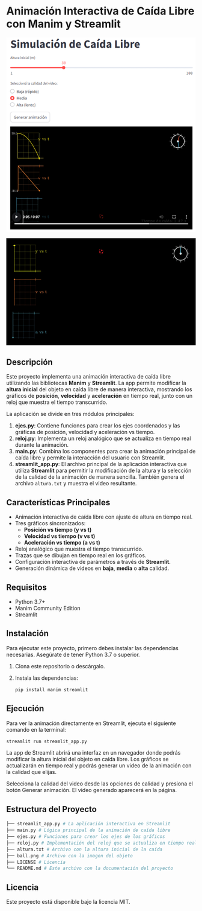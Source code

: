 # Animación Interactiva de Caída Libre con Manim y Streamlit

<p align="center"><img src="/Screen_app.png" /></p>

<p align="center"><img src="/CaidaLibre_ManimCE_v0.19.0.gif" /></p>

## Descripción

Este proyecto implementa una animación interactiva de caída libre utilizando las bibliotecas **Manim** y **Streamlit**. La app permite modificar la **altura inicial** del objeto en caída libre de manera interactiva, mostrando los gráficos de **posición**, **velocidad** y **aceleración** en tiempo real, junto con un reloj que muestra el tiempo transcurrido.

La aplicación se divide en tres módulos principales:

1. **ejes.py**: Contiene funciones para crear los ejes coordenados y las gráficas de posición, velocidad y aceleración vs tiempo.
2. **reloj.py**: Implementa un reloj analógico que se actualiza en tiempo real durante la animación.
3. **main.py**: Combina los componentes para crear la animación principal de caída libre y permite la interacción del usuario con Streamlit.
4. **streamlit_app.py**: El archivo principal de la aplicación interactiva que utiliza **Streamlit** para permitir la modificación de la altura y la selección de la calidad de la animación de manera sencilla. También genera el archivo `altura.txt` y muestra el video resultante.

## Características Principales

- Animación interactiva de caída libre con ajuste de altura en tiempo real.
- Tres gráficos sincronizados:
  - **Posición vs tiempo (y vs t)**
  - **Velocidad vs tiempo (v vs t)**
  - **Aceleración vs tiempo (a vs t)**
- Reloj analógico que muestra el tiempo transcurrido.
- Trazas que se dibujan en tiempo real en los gráficos.
- Configuración interactiva de parámetros a través de **Streamlit**.
- Generación dinámica de videos en **baja**, **media** o **alta** calidad.

## Requisitos

- Python 3.7+
- Manim Community Edition
- Streamlit

## Instalación

Para ejecutar este proyecto, primero debes instalar las dependencias necesarias. Asegúrate de tener Python 3.7 o superior.

1. Clona este repositorio o descárgalo.
2. Instala las dependencias:

   ```bash
   pip install manim streamlit
   ```
## Ejecución
Para ver la animación directamente en Streamlit, ejecuta el siguiente comando en la terminal:

```bash
streamlit run streamlit_app.py
```

La app de Streamlit abrirá una interfaz en un navegador donde podrás modificar la altura inicial del objeto en caída libre. Los gráficos se actualizarán en tiempo real y podrás generar un video de la animación con la calidad que elijas.

Selecciona la calidad del video desde las opciones de calidad y presiona el botón Generar animación. El video generado aparecerá en la página.

## Estructura del Proyecto
```python
├── streamlit_app.py # La aplicación interactiva en Streamlit 
├── main.py # Lógica principal de la animación de caída libre 
├── ejes.py # Funciones para crear los ejes de los gráficos 
├── reloj.py # Implementación del reloj que se actualiza en tiempo real 
├── altura.txt # Archivo con la altura inicial de la caída
├── ball.png # Archivo con la imagen del objeto
├── LICENSE # Licencia
└── README.md # Este archivo con la documentación del proyecto
```

## Licencia

Este proyecto está disponible bajo la licencia MIT.
